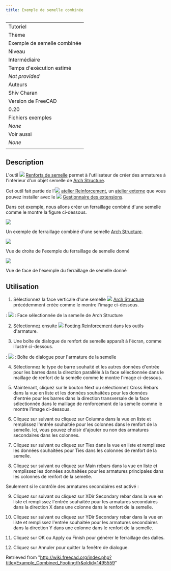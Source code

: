 ```yaml
---
title: Exemple de semelle combinée
---
```

|  |
| --- |
| Tutoriel |
| Thème |
| Exemple de semelle combinée |
| Niveau |
| Intermédiaire |
| Temps d'exécution estimé |
| *Not provided* |
| Auteurs |
| Shiv Charan |
| Version de FreeCAD |
| 0.20 |
| Fichiers exemples |
| *None* |
| Voir aussi |
| *None* |
|  |

## Description

L'outil ![](/images/Reinforcement_FootingRebars.svg) [Renforts de semelle](/Reinforcement_FootingRebars/fr "Reinforcement FootingRebars/fr") permet à l'utilisateur de créer des armatures à l'intérieur d'un objet semelle de [Arch Structure](/Arch_Structure/fr "Arch Structure/fr").

Cet outil fait partie de l'![](/images/Reinforcement_Workbench.svg) [atelier Reinforcement](/Reinforcement_Workbench/fr "Reinforcement Workbench/fr"), un [atelier externe](/External_workbenches/fr "External workbenches/fr") que vous pouvez installer avec le ![](/images/Std_AddonMgr.svg) [Gestionnaire des extensions](/Std_AddonMgr/fr "Std AddonMgr/fr").

Dans cet exemple, nous allons créer un ferraillage combiné d'une semelle comme le montre la figure ci-dessous.

![](/images/Combined_Footing_reinforcement.png)

Un exemple de ferraillage combiné d'une semelle [Arch Structure](/Arch_Structure/fr "Arch Structure/fr").

![](/images/Side_view_of_combined_footing_of_footing_reinforcement.png)

Vue de droite de l'exemple du ferraillage de semelle donné

![](/images/Combined_footing_front_view_.png)

Vue de face de l'exemple du ferraillage de semelle donné

## Utilisation

1. Sélectionnez la face verticale d'une semelle ![](/images/Arch_Structure.svg) [Arch Structure](/Arch_Structure/fr "Arch Structure/fr") précédemment créée comme le montre l'image ci-dessous.

:   ![](/images/FootingSelectedFace.png)
:   Face sélectionnée de la semelle de Arch Structure

2. Sélectionnez ensuite ![](/images/Reinforcement_FootingRebars.svg) [Footing Reinforcement](/Reinforcement_FootingRebars/fr "Reinforcement FootingRebars/fr") dans les outils d'armature.

3. Une boîte de dialogue de renfort de semelle apparaît à l'écran, comme illustré ci-dessous.

:   ![](/images/Footing_Reinforcement_GUI_.png)
:   Boîte de dialogue pour l'armature de la semelle

4. Sélectionnez le type de barre souhaité et les autres données d'entrée pour les barres dans la direction parallèle à la face sélectionnée dans le maillage de renfort de la semelle comme le montre l'image ci-dessous.

5. Maintenant, cliquez sur le bouton Next ou sélectionnez Cross Rebars dans la vue en liste et les données souhaitées pour les données d'entrée pour les barres dans la direction transversale de la face sélectionnée dans le maillage de renforcement de la semelle comme le montre l'image ci-dessous.

6. Cliquez sur suivant ou cliquez sur Columns dans la vue en liste et remplissez l'entrée souhaitée pour les colonnes dans le renfort de la semelle. Ici, vous pouvez choisir d'ajouter ou non des armatures secondaires dans les colonnes.

7. Cliquez sur suivant ou cliquez sur Ties dans la vue en liste et remplissez les données souhaitées pour Ties dans les colonnes de renfort de la semelle.

8. Cliquez sur suivant ou cliquez sur Main rebars dans la vue en liste et remplissez les données souhaitées pour les armatures principales dans les colonnes de renfort de la semelle.

Seulement si le contrôle des armatures secondaires est activé :

9. Cliquez sur suivant ou cliquez sur XDir Secondary rebar dans la vue en liste et remplissez l'entrée souhaitée pour les armatures secondaires dans la direction X dans une colonne dans le renfort de la semelle.

10. Cliquez sur suivant ou cliquez sur YDir Secondary rebar dans la vue en liste et remplissez l'entrée souhaitée pour les armatures secondaires dans la direction Y dans une colonne dans le renfort de la semelle.

11. Cliquez sur OK ou Apply ou Finish pour générer le ferraillage des dalles.

12. Cliquez sur Annuler pour quitter la fenêtre de dialogue.

Retrieved from "<http://wiki.freecad.org/index.php?title=Example_Combined_Footing/fr&oldid=1495559>"